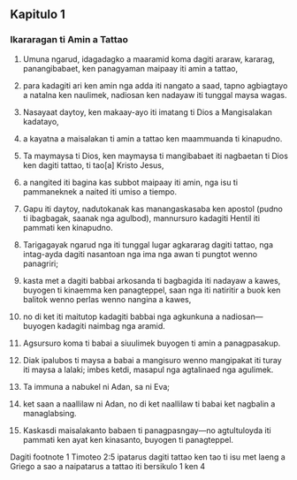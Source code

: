 Kapitulo 1
----------

### Ikararagan ti Amin a Tattao

1. Umuna ngarud, idagadagko a maaramid koma dagiti araraw, kararag, panangibabaet, ken panagyaman maipaay iti amin a tattao,
2. para kadagiti ari ken amin nga adda iti nangato a saad, tapno agbiagtayo a natalna ken naulimek, nadiosan ken nadayaw iti tunggal maysa wagas.
3. Nasayaat daytoy, ken makaay-ayo iti imatang ti Dios a Mangisalakan kadatayo,
4. a kayatna a maisalakan ti amin a tattao ken maammuanda ti kinapudno.
5. Ta maymaysa ti Dios, ken maymaysa ti mangibabaet iti nagbaetan ti Dios ken dagiti tattao, ti tao[a] Kristo Jesus,
6. a nangited iti bagina kas subbot maipaay iti amin, nga isu ti pammaneknek a naited iti umiso a tiempo.
7. Gapu iti daytoy, nadutokanak kas manangaskasaba ken apostol (pudno ti ibagbagak, saanak nga agulbod), mannursuro kadagiti Hentil iti pammati ken kinapudno.

8. Tarigagayak ngarud nga iti tunggal lugar agkararag dagiti tattao, nga intag-ayda dagiti nasantoan nga ima nga awan ti pungtot wenno panagriri;
9. kasta met a dagiti babbai arkosanda ti bagbagida iti nadayaw a kawes, buyogen ti kinaemma ken panagteppel, saan nga iti natiritir a buok ken balitok wenno perlas wenno nangina a kawes,
10. no di ket iti maitutop kadagiti babbai nga agkunkuna a nadiosan—buyogen kadagiti naimbag nga aramid.
11. Agsursuro koma ti babai a siuulimek buyogen ti amin a panagpasakup.
12. Diak ipalubos ti maysa a babai a mangisuro wenno mangipakat iti turay iti maysa a lalaki; imbes ketdi, masapul nga agtalinaed nga agulimek.
13. Ta immuna a nabukel ni Adan, sa ni Eva;
14. ket saan a naallilaw ni Adan, no di ket naallilaw ti babai ket nagbalin a managlabsing.
15. Kaskasdi maisalakanto babaen ti panagpasngay—no agtultuloyda iti pammati ken ayat ken kinasanto, buyogen ti panagteppel.

Dagiti footnote
1 Timoteo 2:5 ipatarus dagiti tattao ken tao ti isu met laeng a Griego a sao a naipatarus a tattao iti bersikulo 1 ken 4
